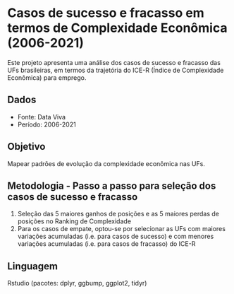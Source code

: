 # Casos de sucesso e fracasso em termos de Complexidade Econômica (2006-2021)
Este projeto apresenta uma análise dos casos de sucesso e fracasso das UFs brasileiras, em termos da trajetória do ICE-R (Índice de Complexidade Econômica) para emprego. 

## Dados
- Fonte: Data Viva
- Período: 2006-2021

## Objetivo
Mapear padrões de evolução da complexidade econômica nas UFs.

## Metodologia - Passo a passo para seleção dos casos de sucesso e fracasso
1. Seleção das 5 maiores ganhos de posições e as 5 maiores perdas de posições no Ranking de Complexidade
2. Para os casos de empate, optou-se por selecionar as UFs com maiores variações acumuladas (i.e. para casos de sucesso) e com menores variações acumuladas (i.e. para casos de fracasso) do ICE-R

## Linguagem
Rstudio (pacotes: dplyr, ggbump, ggplot2, tidyr)

